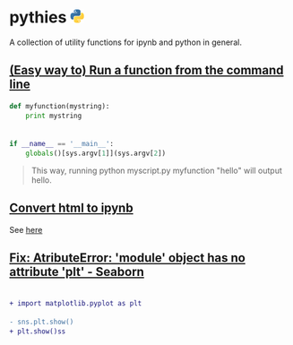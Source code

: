 

# pythies  <img src="https://raw.githubusercontent.com/cgpu/staries/master/assets/logos/python.png?raw=true" alt="drawing" width="24"/></a>

A collection of utility functions for ipynb and python in general.


## [(Easy way to) Run a function from the command line](https://stackoverflow.com/questions/3987041/run-function-from-the-command-line)

```python
def myfunction(mystring):
    print mystring


if __name__ == '__main__':
    globals()[sys.argv[1]](sys.argv[2])
```

> This way, running python myscript.py myfunction "hello" will output hello.


## [Convert html to ipynb](https://stackoverflow.com/questions/28972614/ipython-notebook-convert-an-html-notebook-to-ipynb)

See [here](pythies/py/html2ipynb.py)


## [Fix: AtributeError: 'module' object has no attribute 'plt' - Seaborn](https://stackoverflow.com/questions/45070959/atributeerror-module-object-has-no-attribute-plt-seaborn)

```diff

+ import matplotlib.pyplot as plt

- sns.plt.show()
+ plt.show()ss
```